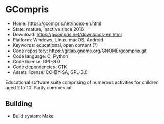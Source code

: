 # GCompris

- Home: https://gcompris.net/index-en.html
- State: mature, inactive since 2016
- Download: https://gcompris.net/downloads-en.html
- Platform: Windows, Linux, macOS, Android
- Keywords: educational, open content (?)
- Code repository: https://gitlab.gnome.org/GNOME/gcompris.git
- Code language: C, Python
- Code license: GPL-3.0
- Code dependencies: GTK
- Assets license: CC-BY-SA, GPL-3.0

Educational software suite comprising of numerous activities for children aged 2 to 10.
Partly commercial.

## Building

- Build system: Make
